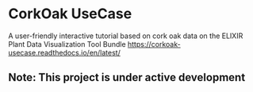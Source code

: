 # CorkOak UseCase
A user-friendly interactive tutorial based on cork oak data on the ELIXIR Plant Data Visualization Tool Bundle
https://corkoak-usecase.readthedocs.io/en/latest/
## Note: This project is under active development
